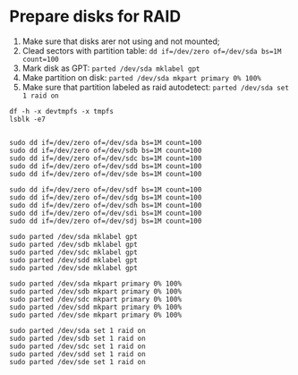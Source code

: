 # Prepare disks for RAID

1) Make sure that disks arer not using and not mounted;
2) Clead sectors with partition table:
`dd if=/dev/zero of=/dev/sda bs=1M count=100`
3) Mark disk as GPT:
`parted /dev/sda mklabel gpt`
4) Make partition on disk:
`parted /dev/sda mkpart primary 0% 100%`
5) Make sure that partition labeled as raid autodetect:
`parted /dev/sda set 1 raid on`

```
df -h -x devtmpfs -x tmpfs
lsblk -e7


sudo dd if=/dev/zero of=/dev/sda bs=1M count=100
sudo dd if=/dev/zero of=/dev/sdb bs=1M count=100
sudo dd if=/dev/zero of=/dev/sdc bs=1M count=100
sudo dd if=/dev/zero of=/dev/sdd bs=1M count=100
sudo dd if=/dev/zero of=/dev/sde bs=1M count=100

sudo dd if=/dev/zero of=/dev/sdf bs=1M count=100
sudo dd if=/dev/zero of=/dev/sdg bs=1M count=100
sudo dd if=/dev/zero of=/dev/sdh bs=1M count=100
sudo dd if=/dev/zero of=/dev/sdi bs=1M count=100
sudo dd if=/dev/zero of=/dev/sdj bs=1M count=100

sudo parted /dev/sda mklabel gpt
sudo parted /dev/sdb mklabel gpt
sudo parted /dev/sdc mklabel gpt
sudo parted /dev/sdd mklabel gpt
sudo parted /dev/sde mklabel gpt

sudo parted /dev/sda mkpart primary 0% 100%
sudo parted /dev/sdb mkpart primary 0% 100%
sudo parted /dev/sdc mkpart primary 0% 100%
sudo parted /dev/sdd mkpart primary 0% 100%
sudo parted /dev/sde mkpart primary 0% 100%

sudo parted /dev/sda set 1 raid on
sudo parted /dev/sdb set 1 raid on
sudo parted /dev/sdc set 1 raid on
sudo parted /dev/sdd set 1 raid on
sudo parted /dev/sde set 1 raid on
```